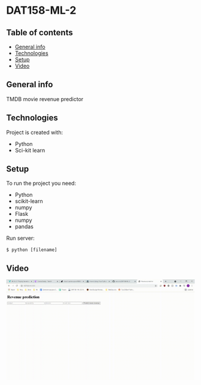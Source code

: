 # DAT158-ML-2

## Table of contents

- [General info](#general-info)
- [Technologies](#technologies)
- [Setup](#setup)
- [Video](#video)

## General info

TMDB movie revenue predictor

## Technologies

Project is created with:

- Python
- Sci-kit learn

## Setup

To run the project you need:

- Python
- scikit-learn
- numpy
- Flask
- numpy
- pandas

Run server:
```
$ python [filename]
```

## Video
![](https://github.com/rune-m/DAT158-ML-2/blob/main/screen-capture%20(1).gif)
